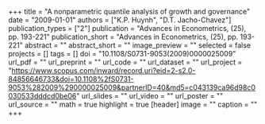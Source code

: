 +++
title = "A nonparametric quantile analysis of growth and governance"
date = "2009-01-01"
authors = ["K.P. Huynh", "D.T. Jacho-Chavez"]
publication_types = ["2"]
publication = "Advances in Econometrics, (25), pp. 193-221"
publication_short = "Advances in Econometrics, (25), pp. 193-221"
abstract = ""
abstract_short = ""
image_preview = ""
selected = false
projects = []
tags = []
doi = "10.1108/S0731-9053(2009)0000025009"
url_pdf = ""
url_preprint = ""
url_code = ""
url_dataset = ""
url_project = "https://www.scopus.com/inward/record.uri?eid=2-s2.0-84856646733&doi=10.1108%2fS0731-9053%282009%290000025009&partnerID=40&md5=c043139ca96d98c0030533dddcd0be06"
url_slides = ""
url_video = ""
url_poster = ""
url_source = ""
math = true
highlight = true
[header]
image = ""
caption = ""
+++
